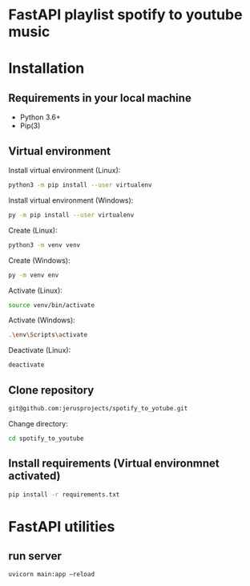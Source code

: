 # FastAPI playlist spotify to youtube music

# Installation

## Requirements in your local machine

- Python 3.6+
- Pip(3)

## Virtual environment

Install virtual environment (Linux):
```sh
python3 -m pip install --user virtualenv
```

Install virtual environment (Windows):
```sh
py -m pip install --user virtualenv
```

Create (Linux):
```sh
python3 -m venv venv
```

Create (Windows):
```sh
py -m venv env
```

Activate (Linux):
```sh
source venv/bin/activate
```

Activate (Windows):
```sh
.\env\Scripts\activate
```

Deactivate (Linux):
```sh
deactivate
```

## Clone repository

```sh
git@github.com:jerusprojects/spotify_to_yotube.git
```

Change directory:

```sh
cd spotify_to_youtube
```

## Install requirements (Virtual environmnet activated)

```sh
pip install -r requirements.txt
```

# FastAPI utilities

## run server

```sh
uvicorn main:app —reload
```
